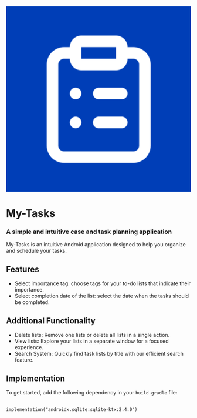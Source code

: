 ![Logo](app_icon.png)

# My-Tasks

### A simple and intuitive case and task planning application

My-Tasks is an intuitive Android application designed to help you organize and schedule your tasks.

## Features

- Select importance tag: сhoose tags for your to-do lists that indicate their importance.
- Select сompletion date of the list: select the date when the tasks should be completed.

## Additional Functionality

- Delete lists: Remove one lists or delete all lists in a single action.
- View lists: Explore your lists in a separate window for a focused experience.
- Search System: Quickly find task lists by title with our efficient search feature.

## Implementation

To get started, add the following dependency in your `build.gradle` file:

##
    implementation("androidx.sqlite:sqlite-ktx:2.4.0")
